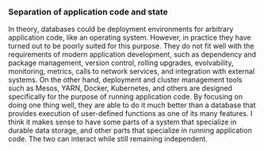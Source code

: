 ### Separation of application code and state 
In theory, databases could be deployment environments for arbitrary application code, like an
operating system. However, in practice they have turned out to be poorly suited for this purpose.
They do not fit well with the requirements of modern application development, such as dependency and
package management, version control, rolling upgrades, evolvability, monitoring, metrics, calls to
network services, and integration with external systems. 
On the other hand, deployment and cluster management tools such as Mesos, YARN, Docker, Kubernetes,
and others are designed specifically for the purpose of running application code. By focusing on
doing one thing well, they are able to do it much better than a database that provides execution of
user-defined functions as one of its many features. I think it makes sense to have some parts of a system that specialize in durable data storage, and
other parts that specialize in running application code. The two can interact while still remaining
independent.